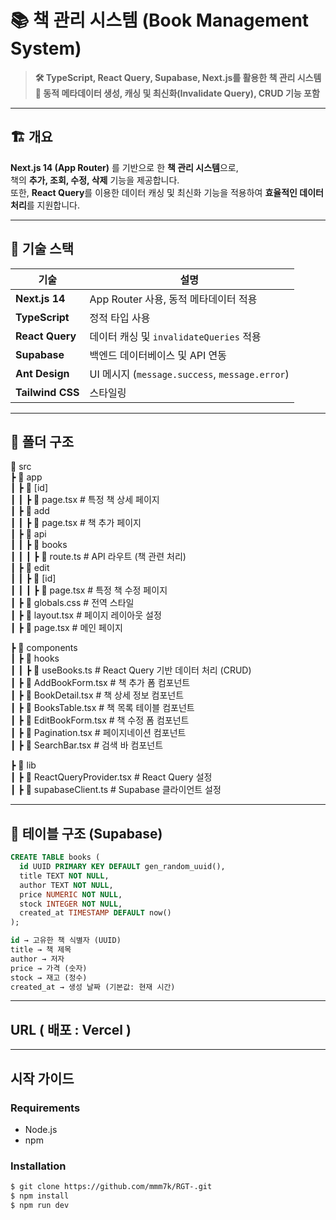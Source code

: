 # 📚 책 관리 시스템 (Book Management System)

> **🛠️ TypeScript, React Query, Supabase, Next.js를 활용한 책 관리 시스템**  
> **📌 동적 메타데이터 생성, 캐싱 및 최신화(Invalidate Query), CRUD 기능 포함**

---

## 🏗️ 개요

**Next.js 14 (App Router)** 를 기반으로 한 **책 관리 시스템**으로,  
책의 **추가, 조회, 수정, 삭제** 기능을 제공합니다.  
또한, **React Query**를 이용한 데이터 캐싱 및 최신화 기능을 적용하여 **효율적인 데이터 처리**를 지원합니다.

---

## 🚀 기술 스택

| 기술             | 설명                                           |
| ---------------- | ---------------------------------------------- |
| **Next.js 14**   | App Router 사용, 동적 메타데이터 적용          |
| **TypeScript**   | 정적 타입 사용                                 |
| **React Query**  | 데이터 캐싱 및 `invalidateQueries` 적용        |
| **Supabase**     | 백엔드 데이터베이스 및 API 연동                |
| **Ant Design**   | UI 메시지 (`message.success`, `message.error`) |
| **Tailwind CSS** | 스타일링                                       |

---

## 📂 폴더 구조

📂 src  
┣ 📂 app  
┃ ┣ 📂 [id]  
┃ ┃ ┣ 📜 page.tsx # 특정 책 상세 페이지  
┃ ┣ 📂 add  
┃ ┃ ┣ 📜 page.tsx # 책 추가 페이지  
┃ ┣ 📂 api  
┃ ┃ ┣ 📂 books  
┃ ┃ ┃ ┣ 📜 route.ts # API 라우트 (책 관련 처리)  
┃ ┣ 📂 edit  
┃ ┃ ┣ 📂 [id]  
┃ ┃ ┃ ┣ 📜 page.tsx # 특정 책 수정 페이지  
┃ ┣ 📜 globals.css # 전역 스타일  
┃ ┣ 📜 layout.tsx # 페이지 레이아웃 설정  
┃ ┣ 📜 page.tsx # 메인 페이지  

┣ 📂 components  
┃ ┣ 📂 hooks  
┃ ┃ ┣ 📜 useBooks.ts # React Query 기반 데이터 처리 (CRUD)  
┃ ┣ 📜 AddBookForm.tsx # 책 추가 폼 컴포넌트  
┃ ┣ 📜 BookDetail.tsx # 책 상세 정보 컴포넌트  
┃ ┣ 📜 BooksTable.tsx # 책 목록 테이블 컴포넌트  
┃ ┣ 📜 EditBookForm.tsx # 책 수정 폼 컴포넌트  
┃ ┣ 📜 Pagination.tsx # 페이지네이션 컴포넌트  
┃ ┣ 📜 SearchBar.tsx # 검색 바 컴포넌트  

┣ 📂 lib  
┃ ┣ 📜 ReactQueryProvider.tsx # React Query 설정  
┃ ┣ 📜 supabaseClient.ts # Supabase 클라이언트 설정  

---

## 📑 테이블 구조 (Supabase)

```sql
CREATE TABLE books (
  id UUID PRIMARY KEY DEFAULT gen_random_uuid(),
  title TEXT NOT NULL,
  author TEXT NOT NULL,
  price NUMERIC NOT NULL,
  stock INTEGER NOT NULL,
  created_at TIMESTAMP DEFAULT now()
);

id → 고유한 책 식별자 (UUID)
title → 책 제목
author → 저자
price → 가격 (숫자)
stock → 재고 (정수)
created_at → 생성 날짜 (기본값: 현재 시간)
```

---

## URL ( 배포 : Vercel )

---

## 시작 가이드

### Requirements

- Node.js
- npm

### Installation

```bash
$ git clone https://github.com/mmm7k/RGT-.git
$ npm install
$ npm run dev

```
